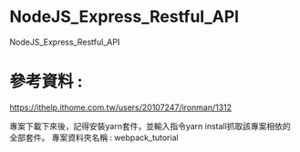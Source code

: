 # NodeJS_Express_Restful_API
NodeJS_Express_Restful_API

# 參考資料 :
https://ithelp.ithome.com.tw/users/20107247/ironman/1312

專案下載下來後，記得安裝yarn套件，並輸入指令yarn install抓取該專案相依的全部套件。
專案資料夾名稱 : webpack_tutorial
